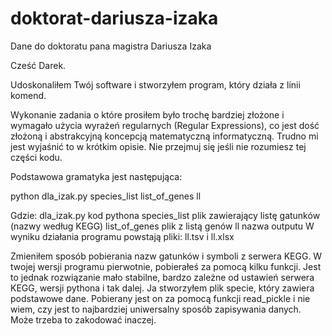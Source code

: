 # doktorat-dariusza-izaka
Dane do doktoratu pana magistra Dariusza Izaka

Cześć Darek.

Udoskonaliłem Twój software i stworzyłem program, który działa z linii komend.

Wykonanie zadania o które prosiłem było trochę bardziej złożone i wymagało użycia wyrażeń regularnych (Regular Expressions), co jest dość złożoną i abstrakcyjną koncepcją matematyczną informatyczną. Trudno mi jest wyjaśnić to w krótkim opisie. Nie przejmuj się jeśli nie rozumiesz tej części kodu.

Podstawowa gramatyka jest następująca:

python dla_izak.py species_list list_of_genes ll

Gdzie: dla_izak.py kod pythona species_list plik zawierający listę gatunków (nazwy według KEGG) list_of_genes plik z listą genów ll nazwa outputu W wyniku działania programu powstają pliki: ll.tsv i ll.xlsx

Zmieniłem sposób pobierania nazw gatunków i symboli z serwera KEGG. W twojej wersji programu pierwotnie, pobierałeś za pomocą kilku funkcji. Jest to jednak rozwiązanie mało stabilne, bardzo zależne od ustawień serwera KEGG, wersji pythona i tak dalej. Ja stworzyłem plik specie, który zawiera podstawowe dane. Pobierany jest on za pomocą funkcji read_pickle i nie wiem, czy jest to najbardziej uniwersalny sposób zapisywania danych. Może trzeba to zakodować inaczej.
